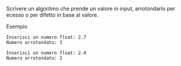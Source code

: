 Scrivere un algoritmo che prende un valore in input, arrotondarlo per ecesso o per difetto in base al valore.

Esempio

```plaintext
Inserisci un numero float: 2.7
Numero arrotondato: 3
```

```plaintext
Inserisci un numero float: 2.4
Numero arrotondato: 2
```